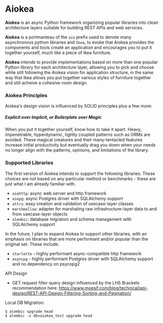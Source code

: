 # Aiokea
**Aiokea** is an async Python framework organizing popular libraries into clean architecture layers suitable for building REST APIs and web services.

**Aiokea** is a portmanteau of the `aio` prefix used to denote many asynchronous python libraries and `Ikea`, to evoke that Aiokea provides the components and tools create an application and encourages you to put it together yourself, much like a piece of Ikea furniture. 

**Aiokea** intends to provide implementations based on more than one popular Python library for each architecture layer, allowing you to pick and choose while still following the Aiokea vision for application structure, in the same way that Ikea allows you put together various styles of furniture together and still acheive a cohesive room design.

### Aiokea Principles

Aiokea's design vision is influenced by SOLID principles plus a few more:

##### Explicit over Implicit, or Boilerplate over Magic

When you put it together yourself, know how to take it apart. Heavy, impenetrable, hyperdynamic, tightly coupled patterns such as ORMs are avoided. These magical creatures and their many-tentacled features increase initial productivity but eventually drag you down when your needs no longer align with the patterns, opinions, and limitations of the library.

### Supported Libraries

The first version of Aiokea intends to support the following libraries. These choices are not based on any particular method or benchmarks -  these are just what I am already familiar with.
* `aiohttp`: async web server and http framework
* `aiopg`: async Postgres driver with SQLAlchemy support
* `attrs`: easy creation and validation of usecase-layer classes
* `marshmallow`: adapter for marshaling raw infrastructure-layer data to and from usecase-layer objects
* `alembic`: database migration and schema management with SQLAlchemy support

In the future, I plan to expand Aiokea to support other libraries, with an emphasis on libraries that are more performant and/or popular than the original set. These include:
* `starlette` - highly performant async-compatible http framework
* `asyncpg` - highly performant Postgres driver with SQLAlchemy support and no dependency on psycopg2

API Design
* GET request filter query design influenced by the LHS Brackets recommendation here: https://www.moesif.com/blog/technical/api-design/REST-API-Design-Filtering-Sorting-and-Pagination/

Local DB Migration:

    $ alembic upgrade head
    $ alembic -x db=aiokea_test upgrade head
